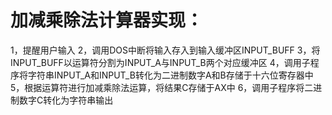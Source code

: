 # 加减乘除法计算器实现：  
1，提醒用户输入
2，调用DOS中断将输入存入到输入缓冲区INPUT_BUFF
3，将INPUT_BUFF以运算符分割为INPUT_A与INPUT_B两个对应缓冲区
4，调用子程序将字符串INPUT_A和INPUT_B转化为二进制数字A和B存储于十六位寄存器中
5，根据运算符进行加减乘除法运算，将结果C存储于AX中
6，调用子程序将二进制数字C转化为字符串输出